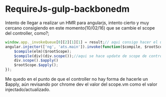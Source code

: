 # RequireJs-gulp-backbonedm

Intento de llegar a realizar un HMR para angularjs, intento cierto y muy cercano
consigiendo en este momento(10/02/16) que se cambie el scope del controller, como?;
```javascript
window.app._invokeQueue[0][2][1][1] = result;// aqui consigo hacer el update de codigo
angular.injector(['ng', 'ats.main']).invoke(function($compile, $rootScope) {
    $compile(elm)($rootScope);
    $compile(div)(div.scope());//aqui se hace update de scope de controller
    div.scope().$apply()
    $rootScope.$apply();
});
```
Me quedo en el punto de que el controller no hay forma de hacerle un $apply, aún revisando por chrome dev el valor del scope.vm
como el valor injectado/actualizado.
